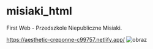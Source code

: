 # misiaki_html

First Web - Przedszkole Niepubliczne Misiaki.

https://aesthetic-creponne-c99757.netlify.app/
![obraz](https://user-images.githubusercontent.com/31259850/211199512-5683d637-94d0-4981-8baf-f8005d9df1fd.png)

